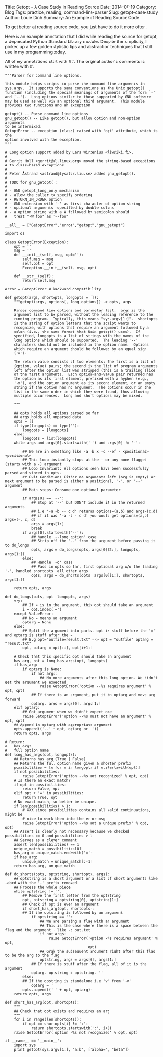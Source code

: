 Title: Getopt - A Case Study in Reading Source
Date: 2014-07-19
Category: Blog
Tags: practice, reading, command-line-parser
Slug: getopt-case-study
Author: Louie Dinh
Summary: An Example of Reading Source Code

To get better at reading source code, you just have to do it more often.

Here is an example annotation that I did while reading the source
for getopt, a deprecated Python Standard Library module. Despite
the simplicity, I picked up a few golden stylistic tips and abstraction
techniques that I still use in my programming today.

All of my annotations start with ##. The original author's comments
is written with #.

    """Parser for command line options.

    This module helps scripts to parse the command line arguments in
    sys.argv.  It supports the same conventions as the Unix getopt()
    function (including the special meanings of arguments of the form `-'
    and `--').  Long options similar to those supported by GNU software
    may be used as well via an optional third argument.  This module
    provides two functions and an exception:

    getopt() -- Parse command line options
    gnu_getopt() -- Like getopt(), but allow option and non-option arguments
    to be intermixed.
    GetoptError -- exception (class) raised with 'opt' attribute, which is the
    option involved with the exception.
    """

    # Long option support added by Lars Wirzenius <liw@iki.fi>.
    #
    # Gerrit Holl <gerrit@nl.linux.org> moved the string-based exceptions
    # to class-based exceptions.
    #
    # Peter Åstrand <astrand@lysator.liu.se> added gnu_getopt().
    #
    # TODO for gnu_getopt():
    #
    # - GNU getopt_long_only mechanism
    # - allow the caller to specify ordering
    # - RETURN_IN_ORDER option
    # - GNU extension with '-' as first character of option string
    # - optional arguments, specified by double colons
    # - a option string with a W followed by semicolon should
    #   treat "-W foo" as "--foo"

    __all__ = ["GetoptError","error","getopt","gnu_getopt"]

    import os

    class GetoptError(Exception):
        opt = ''
        msg = ''
        def __init__(self, msg, opt=''):
            self.msg = msg
            self.opt = opt
            Exception.__init__(self, msg, opt)

        def __str__(self):
            return self.msg

    error = GetoptError # backward compatibility

    def getopt(args, shortopts, longopts = []):
        """getopt(args, options[, long_options]) -> opts, args

        Parses command line options and parameter list.  args is the
        argument list to be parsed, without the leading reference to the
        running program.  Typically, this means "sys.argv[1:]".  shortopts
        is the string of option letters that the script wants to
        recognize, with options that require an argument followed by a
        colon (i.e., the same format that Unix getopt() uses).  If
        specified, longopts is a list of strings with the names of the
        long options which should be supported.  The leading '--'
        characters should not be included in the option name.  Options
        which require an argument should be followed by an equal sign
        ('=').

        The return value consists of two elements: the first is a list of
        (option, value) pairs; the second is the list of program arguments
        left after the option list was stripped (this is a trailing slice
        of the first argument).  Each option-and-value pair returned has
        the option as its first element, prefixed with a hyphen (e.g.,
        '-x'), and the option argument as its second element, or an empty
        string if the option has no argument.  The options occur in the
        list in the same order in which they were found, thus allowing
        multiple occurrences.  Long and short options may be mixed.

        """

        ## opts holds all options parsed so far
        ## args holds all unparsed data
        opts = []
        if type(longopts) == type(""):
            longopts = [longopts]
        else:
            longopts = list(longopts)
        while args and args[0].startswith('-') and args[0] != '-':

            ## We are in something like -a -b x -c --ef - <positional> <positional>
            ## This loop instantly stops at the - or any none flagged (starts with a -) argument
            ## Loop Invariant: All options seen have been successfully parsed and stored in opts.
            ## Exit Condition: Either no arguments left (arg is empty) or next argument to be parsed is either a positional, '-', or '--' argument 
            ## Main steps: Consume one optional parameter

            if args[0] == '--':
                ## Stop at '--' but DON'T include it in the returned arguments
                ## i.e '-a -b -- c d' returns options=(a,b) and args=(c,d) 
                ## if it was '-a -b - c d' you would get options=(a,b) args=(-, c, d)
                args = args[1:]
                break
            if args[0].startswith('--'):
                ## handle '--long_option' case
                ## Strip off the '--' from the argument before passing it to do_longs
                opts, args = do_longs(opts, args[0][2:], longopts, args[1:])
            else:
                ## Handle '-o' case
                ## Pass in opts so far, first optional arg w/o the leading '-', handled shortopts, all other args
                opts, args = do_shorts(opts, args[0][1:], shortopts, args[1:])

        return opts, args

    def do_longs(opts, opt, longopts, args):
        try:
            ## If = is in the argument, this opt should take an argument
            i = opt.index('=')
        except ValueError:
            ## No = means no argument
            optarg = None
        else:
            ## Split the argument into parts. opt is stuff before the '=' and optarg is stuff after the =
            ## E.g opt="outfile=result.txt" --> opt = "outfile" optarg = "result.txt"
            opt, optarg = opt[:i], opt[i+1:]

        # Check that this specific opt should take an argument
        has_arg, opt = long_has_args(opt, longopts)
        if has_arg:
            if optarg is None:
                if not args:
                    ## No more arguments after this long option. We didn't get the argument we expected
                    raise GetoptError('option --%s requires argument' % opt, opt)
                ## If there is an argument, put it in optarg and move arg forward
                optarg, args = args[0], args[1:]
        elif optarg:
            ## Got argument when we didn't expect one
            raise GetoptError('option --%s must not have an argument' % opt, opt)
        ## Append in optarg with appropriate argument
        opts.append(('--' + opt, optarg or ''))
        return opts, args

    # Return:
    #   has_arg?
    #   full option name
    def long_has_args(opt, longopts):
        ## Returns has_arg (True | False)
        ## Returns the full option name given a shorter prefix
        possibilities = [o for o in longopts if o.startswith(opt)]
        if not possibilities:
            raise GetoptError('option --%s not recognized' % opt, opt)
        # Is there an exact match?
        if opt in possibilities:
            return False, opt
        elif opt + '=' in possibilities:
            return True, opt
        # No exact match, so better be unique.
        if len(possibilities) > 1:
            # XXX since possibilities contains all valid continuations, might be
            # nice to work them into the error msg
            raise GetoptError('option --%s not a unique prefix' % opt, opt)
        ## Assert is clearly not necessary because we checked possibilities == 0 and possibilities > 1
        ## Serves as a clever comment
        assert len(possibilities) == 1
        unique_match = possibilities[0]
        has_arg = unique_match.endswith('=')
        if has_arg:
            unique_match = unique_match[:-1]
        return has_arg, unique_match

    def do_shorts(opts, optstring, shortopts, args):
        ## optstring is a short argument or a list of short arguments like -abcd with the '-' prefix removed
        ## Process the whole piece
        while optstring != '':
            ## Remove the first letter from the optstring
            opt, optstring = optstring[0], optstring[1:]
            ## Check if opt is even an argument
            if short_has_arg(opt, shortopts):
            ## If the optstring is followed by an argument
                if optstring == '':
                    ## We are parsing a flag with an argument
                    ## This is the case where there is a space between the flag and the argument - like -o out.txt
                    if not args:
                        raise GetoptError('option -%s requires argument' % opt,
                                          opt)
                    ## Grab the subsequent argument right after this flag to be the arg to the flag
                    optstring, args = args[0], args[1:]
                ## If there is stuff after the flag, all of it is the argument
                optarg, optstring = optstring, ''
            else:
            ## If the opstring is standalone i.e 'v' from '-v'
                optarg = ''
            opts.append(('-' + opt, optarg))
        return opts, args

    def short_has_arg(opt, shortopts):
        """
        ## Check that opt exists and requires an arg
        """
        for i in range(len(shortopts)):
            if opt == shortopts[i] != ':':
                return shortopts.startswith(':', i+1)
        raise GetoptError('option -%s not recognized' % opt, opt)

    if __name__ == '__main__':
        import sys
        print getopt(sys.argv[1:], "a:b", ["alpha=", "beta"])
